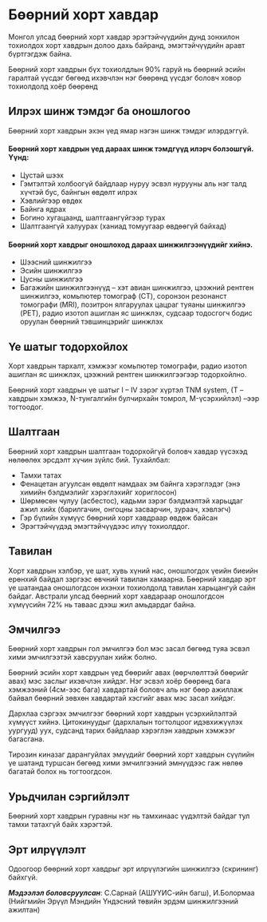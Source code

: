 # Бөөрний хорт хавдар 
Монгол улсад бөөрний хорт хавдар эрэгтэйчүүдийн дунд зонхилон тохиолдох хорт хавдрын долоо дахь байранд, эмэгтэйчүүдийн аравт бүртгэгдэж байна.

Бөөрний хорт хавдрын бүх тохиолдлын 90% гаруй нь бөөрний эсийн гаралтай үүсдэг бөгөөд ихэвчлэн нэг бөөрөнд үүсдэг боловч ховор тохиолдолд хоёр бөөрөнд

## Илрэх шинж тэмдэг ба оношлогоо
Бөөрний хорт хавдрын эхэн үед ямар нэгэн шинж тэмдэг илэрдэггүй.

#### Бөөрний хорт хавдрын үед дараах шинж тэмдгүүд илэрч болзошгүй. Үүнд:

- Цустай шээх
- Гэмтэлтэй холбоогүй байдлаар нуруу эсвэл нурууны аль нэг талд хүчтэй бус, байнгын өвдөлт илрэх
- Хэвлийгээр өвдөх
- Байнга ядрах
- Богино хугацаанд, шалтгаангүйгээр турах
- Шалтгаангүй халуурах (ханиад томуугаар өвдөөгүй байхад)

#### Бөөрний хорт хавдрыг оношлоход дараах шинжилгээнүүдийг хийнэ.

- Шээсний шинжилгээ
- Эсийн шинжилгээ
- Цусны шинжилгээ
- Багажийн шинжилгээнүүд – хэт авиан шинжилгээ, цээжний рентген шинжилгээ, комьпютер томограф (CT), соронзон резонанст томографи (MRI), позитрон ялгаруулах цацраг туяаны шинжилгээ (PET), радио изотоп ашиглан яс шинжлэх, судсаар тодосгогч бодис оруулан бөөрний тэвшинцэрийг шинжлэх

## Үе шатыг тодорхойлох
Хорт хавдрын тархалт, хэмжээг комьпютер томографи, радио изотоп ашиглан яс шинжлэх, цээжний рентген шинжилгээгээр тодорхойлно.

Бөөрний хорт хавдрын үе шатыг I – IV зэрэг хүртэл TNM system, (T – хавдрын хэмжээ, N-тунгалгийн булчирхайн томрол, M-үсэрхийлэл) –ээр тогтоодог.

## Шалтгаан
Бөөрний хорт хавдрын шалтгаан тодорхойгүй боловч хавдар үүсэхэд нөлөөлөх эрсдэлт хүчин зүйлс бий. Тухайлбал:

- Тамхи татах
- Фенацетан агуулсан өвдөлт намдаах эм байнга хэрэглэдэг (энэ химийн бэлдмэлийг хэрэглэхийг хориглосон)
- Шөрмөсөн чулуу (асбестос), кадьми зэрэг бэлдмэлтэй харьцдаг ажил хийх (барилгачин, онгоцны засварчин, зураач, хэвлэгч)
- Гэр бүлийн хүмүүс бөөрний хорт хавдраар өвдөж байсан
- Эрэгтэйчүүдэд эмэгтэйчүүдээс илүү тохиолддог.

## Тавилан
Хорт хавдрын хэлбэр, үе шат, хувь хүний нас, оношлогдох үеийн биеийн ерөнхий байдал зэргээс өвчний тавилан хамаарна. Бөөрний хавдар эрт үе шатандаа оношлогдсон ихэнхи тохиолдолд тавилан харьцангуй сайн байдаг. Австрали улсад бөөрний хорт хавдараар оношлогдсон хүмүүсийн 72% нь таваас дээш жил амьдардаг байна.

## Эмчилгээ
Бөөрний хорт хавдрын гол эмчилгээ бол мэс засал бөгөөд туяа эсвэл хими эмчилгээтэй хавсруулан хийж болно.

Бөөрний эсийн хорт хавдрын үед бөөрийг авах (өөрчлөлттэй бөөрийг авах) мэс заслыг ихэвчлэн хийдэг. Нэг эсвэл хоёр бөөрөнд бага хэмжээний (4см-ээс бага) хавдартай боловч аль нэг бөөр ажиллаж байвал бөөрний зөвхөн хавдартай хэсгийг авах мэс засал хийдэг.

Дархлаа сэргээх эмчилгээг бөөрний хорт хавдрын үсэрхийлэлтэй хүмүүст хийнэ. Цитокинуудыг (дархлалын тогтолцоог идэвхижүүлэх уургууд) уух, судсанд тарих байдлаар хэрэглэн хавдрын хэмжээг багасгана.

Тирозин киназаг дарангуйлах эмүүдийг бөөрний хорт хавдрын сүүлийн үе шатанд туршсан бөгөөд хими эмчилгээний эмнүүдээс гаж нөлөө багатай болох нь тогтоогдсон.

## Урьдчилан сэргийлэлт
Бөөрний хорт хавдрын гуравны нэг нь тамхинаас үүдэлтэй байдаг тул тамхи татахгүй байх хэрэгтэй.

## Эрт илрүүлэлт
Одоогоор бөөрний хорт хавдрыг эрт илрүүлэгийн шинжилгээ (скрининг) байхгүй.

__*Мэдээлэл боловсруулсан*__: С.Сарнай (АШУҮИС-ийн багш), И.Болормаа (Нийгмийн Эрүүл Мэндийн Үндэсний төвийн эрдэм шинжилгээний ажилтан)
